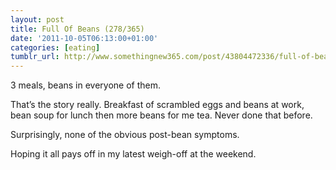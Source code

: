 ```yaml
---
layout: post
title: Full Of Beans (278/365)
date: '2011-10-05T06:13:00+01:00'
categories: [eating]
tumblr_url: http://www.somethingnew365.com/post/43804472336/full-of-beans-278365
---
```

3 meals, beans in everyone of them.

That’s the story really. Breakfast of scrambled eggs and beans at work, bean soup for lunch then more beans for me tea. Never done that before.

Surprisingly, none of the obvious post-bean symptoms.

Hoping it all pays off in my latest weigh-off at the weekend.
